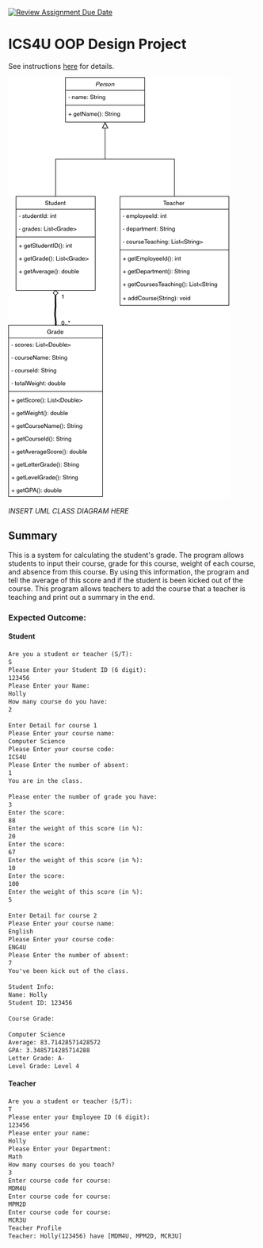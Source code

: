 [![Review Assignment Due Date](https://classroom.github.com/assets/deadline-readme-button-22041afd0340ce965d47ae6ef1cefeee28c7c493a6346c4f15d667ab976d596c.svg)](https://classroom.github.com/a/LXtbW2-T)
# ICS4U OOP Design Project

See instructions [here](INSTRUCTIONS.md) for details.


![UML Class Diagram](/2.14UML.drawio.png)


*INSERT UML CLASS DIAGRAM HERE*  

## Summary
This is a system for calculating the student's grade. The program allows students to input their course, grade for this course, weight of each course, and absence from this course. By using this information, the program and tell the average of this score and if the student is been kicked out of the course. This program allows teachers to add the course that a teacher is teaching and print out a summary in the end.

### Expected Outcome:
#### Student
```
Are you a student or teacher (S/T): 
S
Please Enter your Student ID (6 digit): 
123456
Please Enter your Name: 
Holly
How many course do you have: 
2

Enter Detail for course 1
Please Enter your course name: 
Computer Science
Please Enter your course code: 
ICS4U
Please Enter the number of absent: 
1
You are in the class.

Please enter the number of grade you have:
3
Enter the score: 
88
Enter the weight of this score (in %): 
20
Enter the score: 
67
Enter the weight of this score (in %): 
10
Enter the score: 
100
Enter the weight of this score (in %): 
5

Enter Detail for course 2
Please Enter your course name:
English
Please Enter your course code: 
ENG4U
Please Enter the number of absent: 
7
You've been kick out of the class.

Student Info:
Name: Holly
Student ID: 123456

Course Grade:

Computer Science
Average: 83.71428571428572
GPA: 3.3485714285714288
Letter Grade: A-
Level Grade: Level 4
```

#### Teacher

```
Are you a student or teacher (S/T): 
T
Please enter your Employee ID (6 digit): 
123456
Please enter your name: 
Holly
Please Enter your Department: 
Math
How many courses do you teach? 
3              
Enter course code for course: 
MDM4U
Enter course code for course: 
MPM2D 
Enter course code for course: 
MCR3U
Teacher Profile
Teacher: Holly(123456) have [MDM4U, MPM2D, MCR3U]
```
